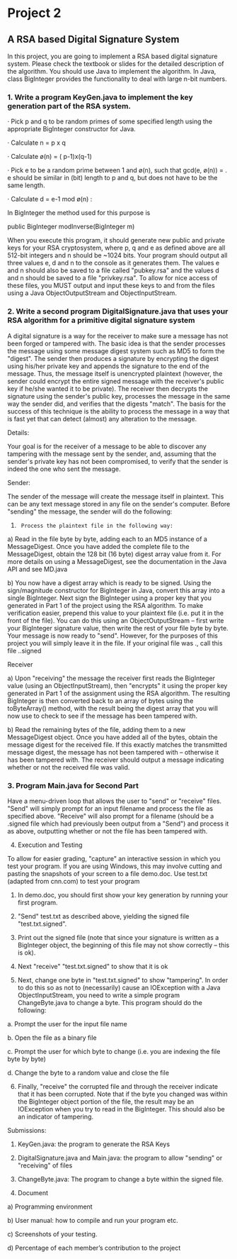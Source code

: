 # Project 2

## A RSA based Digital Signature System

In this project, you are going to implement a RSA based digital signature system. Please check the textbook or slides for the detailed description of the algorithm. You should use Java to implement the algorithm. In Java, class BigInteger provides the functionality to deal with large n-bit numbers.

### 1. Write a program KeyGen.java to implement the key generation part of the RSA system.

·         Pick p and q to be random primes of some specified length using the appropriate BigInteger constructor for Java.

·         Calculate n =  p x q

·         Calculate ø(n) = ( p-1)x(q-1)  

·         Pick e to be a random prime between 1 and ø(n), such that gcd(e, ø(n)) = . e should be similar in (bit) length to p and q, but does not have to be the same length.

·         Calculate  d = e-1 mod ø(n) :

In BigInteger the method used for this purpose is

public BigInteger modInverse(BigInteger m)

When you execute this program, it should generate new public and private keys for your RSA cryptosystem, where p, q and e as defined above are all 512-bit integers and n  should be ~1024 bits. Your program should output all three values e, d and n to the console as it generates them.  The values e and n should also be saved to a file called "pubkey.rsa" and the values d and n should be saved to a file "privkey.rsa".  To allow for nice access of these files, you MUST output and input these keys to and from the files using a Java ObjectOutputStream and ObjectInputStream.

### 2. Write a second program DigitalSignature.java that uses your RSA algorithm for a primitive digital signature system

A digital signature is a way for the receiver to make sure a message has not been forged or tampered with.  The basic idea is that the sender processes the message using some message digest system such as MD5 to form the "digest".  The sender then produces a signature by encrypting the digest using his/her private key and appends the signature to the end of the message.  Thus, the message itself is unencrypted plaintext (however, the sender could encrypt the entire signed message with the receiver's public key if he/she wanted it to be private).  The receiver then decrypts the signature using the sender's public key, processes the message in the same way the sender did, and verifies that the digests "match".  The basis for the success of this technique is the ability to process the message in a way that is fast yet that can detect (almost) any alteration to the message.

Details:

Your goal is for the receiver of a message to be able to discover any tampering with the message sent by the sender, and, assuming that the sender's private key has not been compromised, to verify that the sender is indeed the one who sent the message.

Sender:

The sender of the message will create the message itself in plaintext.  This can be any text message stored in any file on the sender's computer.  Before "sending" the message, the sender will do the following:

1)      Process the plaintext file in the following way:

a) Read in the file byte by byte, adding each to an MD5 instance of a MessageDigest.  Once you have added the complete file to the MessageDigest, obtain the 128 bit (16 byte) digest array value from it.  For more details on using a MessageDigest, see the documentation in the Java API and see MD.java

b) You now have a digest array which is ready to be signed.  Using the sign/magnitude constructor for BigInteger in Java, convert this array into a single BigInteger.  Next sign the BigInteger using a proper key that you generated in Part 1 of the project using the RSA algorithm.  To make verification easier, prepend this value to your plaintext file (i.e. put it in the front of the file).   You can do this using an ObjectOutputStream – first write your BigInteger signature value, then write the rest of your file byte by byte.  Your message is now ready to "send".  However, for the purposes of this project you will simply leave it in the file.  If your original file was <filename>.<ext>, call this file <filename>.<ext>.signed

Receiver

a) Upon "receiving" the message the receiver first reads the BigInteger value (using an ObjectInputStream), then "encrypts" it using the proper key generated in Part 1 of the assignment using the RSA algorithm.  The resulting BigInteger is then converted back to an array of bytes using the toByteArray() method, with the result being the digest array that you will now use to check to see if the message has been tampered with. 

b) Read the remaining bytes of the file, adding them to a new MessageDigest object.  Once you have added all of the bytes, obtain the message digest for the received file.  If this exactly matches the transmitted message digest, the message has not been tampered with – otherwise it has been tampered with.  The receiver should output a message indicating whether or not the received file was valid.

### 3. Program Main.java for Second Part

Have a menu-driven loop that allows the user to "send" or "receive" files.  "Send" will simply prompt for an input filename and process the file as specified above.  "Receive" will also prompt for a filename (should be a .signed file which had previously been output from a "Send") and process it as above, outputting whether or not the file has been tampered with.

4. Execution and Testing

To allow for easier grading, "capture" an interactive session in which you test your program.  If you are using Windows, this may involve cutting and pasting the snapshots of your screen to a file demo.doc.  Use test.txt (adapted  from cnn.com) to test your program

1) In demo.doc,  you should first show your key generation by running your first program. 

2)  "Send" test.txt as described above, yielding the signed file "test.txt.signed".

3)  Print out the signed file (note that since your signature is written as a BigInteger object, the beginning of this file may not show correctly – this is ok). 

4)  Next "receive" "test.txt.signed" to show that it is ok

5)  Next, change one byte in "test.txt.signed" to show "tampering".  In order to do this so as not to (necessarily) cause an IOException with a Java ObjectInputStream, you need to write a simple program ChangeByte.java to change a byte.  This program should do the following:

a. Prompt the user for the input file name

b. Open the file as a binary file

c. Prompt the user for which byte to change (i.e. you are indexing the file byte by byte)

d. Change the byte to a random value and close the file

6) Finally, "receive" the corrupted file and through the receiver indicate that it has been corrupted.  Note that if the byte you changed was within the BigInteger object portion of the file, the result may be an IOException when you try to read in the BigInteger. This should also be an indicator of tampering.

Submissions:

1. KeyGen.java: the program to generate the RSA Keys

2. DigitalSignature.java and Main.java:  the program to allow "sending" or "receiving" of files

3. ChangeByte.java: The program to change a byte within the signed file.

4.  Document

a)     Programming environment

b)     User manual: how to compile and run your program etc.

c)     Screenshots of your testing.

d)     Percentage of each member’s contribution to the project